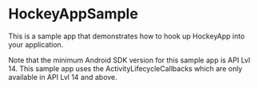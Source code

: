 # HockeyAppSample
This is a sample app that demonstrates how to hook up HockeyApp into your application.

Note that the minimum Android SDK version for this sample app is API Lvl 14.
This sample app uses the ActivityLifecycleCallbacks which are only available in API Lvl 14 and above.

